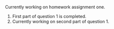 Currently working on homework assignment one. 
1. First part of question 1 is completed.
2. Currently working on second part of question 1.

